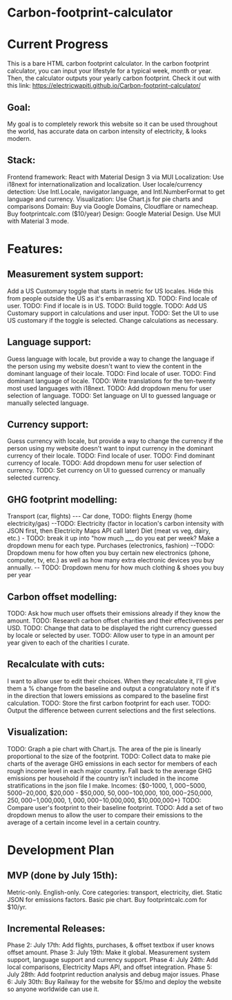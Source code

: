 # Carbon-footprint-calculator
# Current Progress
This is a bare HTML carbon footprint calculator.
In the carbon footprint calculator, you can input your lifestyle for a typical week, month or year. Then, the calculator outputs your yearly carbon footprint.
Check it out with this link: https://electricwapiti.github.io/Carbon-footprint-calculator/

## Goal:
My goal is to completely rework this website so it can be used throughout the world, has accurate data on carbon intensity of electricity, & looks modern.

## Stack:
Frontend framework: React with Material Design 3 via MUI
Localization: Use i18next for internationalization and localization.
User locale/currency detection: Use Intl.Locale, navigator.language, and Intl.NumberFormat to get language and currency.
Visualization: Use Chart.js for pie charts and comparisons
Domain: Buy via Google Domains, Cloudflare or namecheap. Buy footprintcalc.com ($10/year)
Design: Google Material Design. Use MUI with Material 3 mode.

# Features:
## Measurement system support:
Add a US Customary toggle that starts in metric for US locales. Hide this from people outside the US as it's embarrassing XD.
TODO: Find locale of user.
TODO: Find if locale is in US.
TODO: Build toggle.
TODO: Add US Customary support in calculations and user input.
TODO: Set the UI to use US customary if the toggle is selected. Change calculations as necessary.


## Language support:
Guess language with locale, but provide a way to change the language if the person using my website doesn't want to view the content in the dominant language of their locale.
TODO: Find locale of user.
TODO: Find dominant language of locale.
TODO: Write translations for the ten-twenty most used languages with i18next.
TODO: Add dropdown menu for user selection of language.
TODO: Set language on UI to guessed language or manually selected language.


## Currency support:
Guess currency with locale, but provide a way to change the currency if the person using my website doesn't want to input currency in the dominant currency of their locale.
TODO: Find locale of user.
TODO: Find dominant currency of locale.
TODO: Add dropdown menu for user selection of currency.
TODO: Set currency on UI to guessed currency or manually selected currency.

## GHG footprint modelling:

Transport (car, flights)    --- Car done, TODO: flights
Energy (home electricity/gas) --TODO: Electricity (factor in location's carbon intensity with JSON first, then Electricity Maps API call later)
Diet (meat vs veg, dairy, etc.) - TODO: break it up into "how much ___ do you eat per week? Make a dropdown menu for each type.
Purchases (electronics, fashion) --TODO: Dropdown menu for how often you buy certain new electronics (phone, computer, tv, etc.) as well as how many extra electronic devices you buy annually.
                                -- TODO: Dropdown menu for how much clothing & shoes you buy per year


## Carbon offset modelling:
TODO: Ask how much user offsets their emissions already if they know the amount.
TODO: Research carbon offset charities and their effectiveness per USD.
TODO: Change that data to be displayed the right currency guessed by locale or selected by user.
TODO: Allow user to type in an amount per year given to each of the charities I curate.

## Recalculate with cuts: 
I want to allow user to edit their choices. When they recalculate it, I'll give them a % change from the baseline and output a congratulatory note if it's in the direction that lowers emissions as compared to the baseline first calculation.
TODO: Store the first carbon footprint for each user.
TODO: Output the difference between current selections and the first selections.

## Visualization:
TODO: Graph a pie chart with Chart.js. The area of the pie is linearly proportional to the size of the footprint.
TODO: Collect data to make pie charts of the average GHG emissions in each sector for members of each rough income level in each major country. Fall back to the average GHG emissions per household if the country isn't included in the income stratifications in the json file I make. Incomes: {$0-1000, $1,000-$5000, $5000-$20,000, $20,000 - $50,000, $50,000-$100,000, $100,000-$250,000, $250,000-$1,000,000, $1,000,000-$10,000,000, $10,000,000+}
TODO: Compare user's footprint to their baseline footprint.
TODO: Add a set of two dropdown menus to allow the user to compare their emissions to the average of a certain income level in a certain country.

# Development Plan
## MVP (done by July 15th):
Metric-only.
English-only.
Core categories: transport, electricity, diet.
Static JSON for emissions factors.
Basic pie chart.
Buy footprintcalc.com for $10/yr.

## Incremental Releases:
Phase 2: July 17th: Add flights, purchases, & offset textbox if user knows offset amount.
Phase 3: July 19th: Make it global. Measurement system support, language support and currency support.
Phase 4: July 24th: Add local comparisons, Electricity Maps API, and offset integration.
Phase 5: July 28th: Add footprint reduction analysis and debug major issues.
Phase 6: July 30th: Buy Railway for the website for $5/mo and deploy the website so anyone worldwide can use it.
